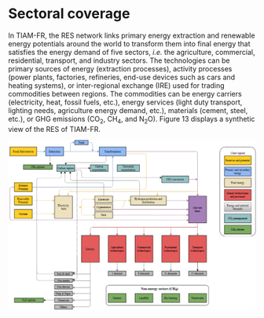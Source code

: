 # Sectoral coverage

In TIAM-FR, the RES network links primary energy extraction and renewable energy potentials around the world to transform them into final energy that satisfies the energy demand of five sectors,
*i.e.* the agriculture, commercial, residential, transport, and industry sectors. The technologies can be primary sources of energy (extraction processes), activity processes (power plants, 
factories, refineries, end-use devices such as cars and heating systems), or inter-regional exchange (IRE) used for trading commodities between regions. The commodities can be energy carriers 
(electricity, heat, fossil fuels, etc.), energy services (light duty transport, lighting needs, agriculture energy demand, etc.), materials (cement, steel, etc.), or GHG emissions (CO<sub>2</sub>, CH<sub>4</sub>, and N<sub>2</sub>O). Figure 13 displays a synthetic view of the RES of TIAM-FR.

![RES](RES.png)

